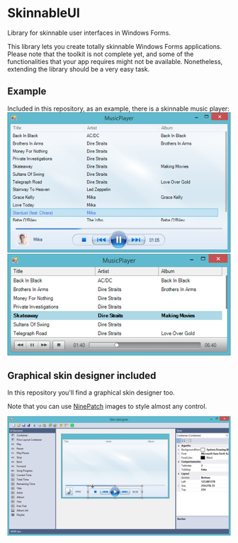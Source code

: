 SkinnableUI
===========

Library for skinnable user interfaces in Windows Forms.

This library lets you create totally skinnable Windows Forms applications. Please note that the toolkit is not complete yet, and some of the functionalities that your app requires might not be available. Nonetheless, extending the library should be a very easy task.

Example
-------

Included in this repository, as an example, there is a skinnable music player:
![Skin "WMP"](_readme_images/skin2.png)
![Skin "Mac"](_readme_images/skin1.png)

Graphical skin designer included
--------------------------------

In this repository you'll find a graphical skin designer too.

Note that you can use [NinePatch](http://developer.android.com/reference/android/graphics/NinePatch.html) images to style almost any control.

![Designer](_readme_images/designer.png)
